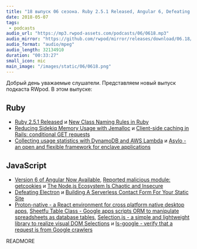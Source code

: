 ```yaml
---
title: "18 выпуск 06 сезона. Ruby 2.5.1 Released, Angular 6, Defeating Electron, Asylo, Proton-native, Selection.js, Is-google и прочее"
date: 2018-05-07
tags:
 - podcasts
audio_url: "https://mp3.rwpod-assets.com/podcasts/06/0618.mp3"
audio_mirror: "https://github.com/rwpod/mirror/releases/download/06.18/0618.mp3"
audio_format: "audio/mpeg"
audio_length: 32134910
duration: "00:33:27"
small_icon: mic
main_image: "/images/static/06/0618.png"
---
```


Добрый день уважаемые слушатели. Представляем новый выпуск подкаста RWpod. В этом выпуске:

## Ruby

- [Ruby 2.5.1 Released](https://www.ruby-lang.org/en/news/2018/03/28/ruby-2-5-1-released/) и [New Class Naming Rules in Ruby](https://medium.com/square-corner-blog/new-class-naming-rules-in-ruby-bb3b45150c37)
- [Reducing Sidekiq Memory Usage with Jemalloc](https://brandonhilkert.com/blog/reducing-sidekiq-memory-usage-with-jemalloc/) и [Client-side caching in Rails: conditional GET requests](https://blog.appsignal.com/2018/05/01/client-side-caching-in-rails-conditional-get-requests.html)
- [Collecting usage statistics with DynamoDB and AWS Lambda](https://blog.phusion.nl/2018/05/03/collecting-usage-statistics-with-dynamodb-and-aws-lambda/) и [Asylo - an open and flexible framework for enclave applications](https://github.com/google/asylo)

## JavaScript

 - [Version 6 of Angular Now Available](https://blog.angular.io/version-6-of-angular-now-available-cc56b0efa7a4?gi=d4e0cff8e353), [Reported malicious module: getcookies](https://blog.npmjs.org/post/173526807575/reported-malicious-module-getcookies) и [The Node.js Ecosystem Is Chaotic and Insecure](https://medium.com/@caspervonb/the-internet-is-at-the-mercy-of-a-handful-of-people-73fac4bc5068)
 - [Defeating Electron](https://medium.com/@felixrieseberg/defeating-electron-e1464d075528) и [Building A Serverless Contact Form For Your Static Site](https://www.smashingmagazine.com/2018/05/building-serverless-contact-form-static-website/)
 - [Proton-native - a React environment for cross platform native desktop apps](https://proton-native.js.org/#/), [Sheetfu Table Class - Google apps scripts ORM to manipulate spreadsheets as database tables](https://github.com/socialpoint-labs/sheetfu), [Selection.js - a simple and lightweight library to realize visual DOM Selections](https://simonwep.github.io/selection/) и [Is-google - verify that a request is from Google crawlers](https://github.com/roccomuso/is-google)

READMORE
